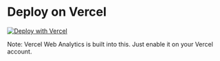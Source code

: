 # Deploy on Vercel

[![Deploy with Vercel](https://vercel.com/button)](https://vercel.com/new/clone?repository-url=https%3A%2F%2Fgithub.com%2FJoanOfHill%2Fvercelsxm)

Note: Vercel Web Analytics is built into this. Just enable it on your Vercel account.
